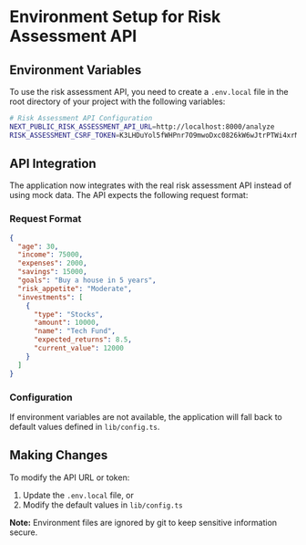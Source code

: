 # Environment Setup for Risk Assessment API

## Environment Variables

To use the risk assessment API, you need to create a `.env.local` file in the root directory of your project with the following variables:

```bash
# Risk Assessment API Configuration
NEXT_PUBLIC_RISK_ASSESSMENT_API_URL=http://localhost:8000/analyze
RISK_ASSESSMENT_CSRF_TOKEN=K3LHDuYol5fWHPnr7O9mwoDxc0826kW6wJtrPTWi4xrMpOBh6akN5qZH5HocTbzD
```

## API Integration

The application now integrates with the real risk assessment API instead of using mock data. The API expects the following request format:

### Request Format
```json
{
  "age": 30,
  "income": 75000,
  "expenses": 2000,
  "savings": 15000,
  "goals": "Buy a house in 5 years",
  "risk_appetite": "Moderate",
  "investments": [
    {
      "type": "Stocks",
      "amount": 10000,
      "name": "Tech Fund",
      "expected_returns": 8.5,
      "current_value": 12000
    }
  ]
}
```

### Configuration

If environment variables are not available, the application will fall back to default values defined in `lib/config.ts`.

## Making Changes

To modify the API URL or token:
1. Update the `.env.local` file, or
2. Modify the default values in `lib/config.ts`

**Note:** Environment files are ignored by git to keep sensitive information secure. 